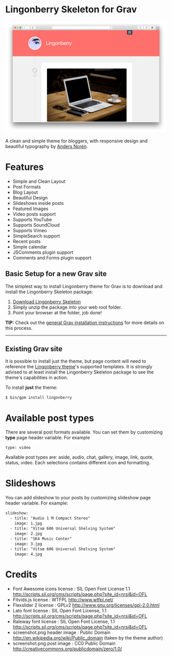 # Lingonberry Skeleton for Grav

![Lingonberry](assets/readme_1.png)

A clean and simple theme for bloggers, with responsive design and beautiful typography by [Anders Norén](http://www.andersnoren.se/teman/lingonberry-wordpress-theme/).

# Features

* Simple and Clean Layout
* Post Formats
* Blog Layout
* Beautiful Design
* Slideshows inside posts
* Featured Images
* Video posts support
* Supports YouTube
* Supports SoundCloud
* Supports Vimeo
* SimpleSearch support
* Recent posts
* Simple calendar
* JSComments plugin support
* Comments and Forms plugin support

## Basic Setup for a new Grav site

The simplest way to install Lingonberry theme for Grav is to download and install the Lingonberry Skeleton package:

1. [Download Lingonberry Skeleton](http://getgrav.org/downloads/skeletons#extras)
2. Simply unzip the package into your web root folder.
3. Point your browser at the folder, job done!

**TIP:** Check out the [general Grav installation instructions](http://learn.getgrav.org/basics/installation) for more details on this process.

---

## Existing Grav site

It is possible to install just the theme, but page content will need to reference the [Lingonberry theme](https://github.com/getgrav/grav-theme-lingonberry)'s supported templates.  It is strongly advised to at least install the Lingonberry Skeleton package to see the theme's capabilities in action.

To install  **just** the theme:

```
$ bin/gpm install lingonberry
```

# Available post types

There are several post formats available. You can set them by customizing **type** page header variable. For example
```
type: video
```
Available post types are: aside, audio, chat, gallery, image, link, quote, status, video. Each selections contains different icon and formatting.

# Slideshows

You can add slideshow to your posts by customizing slideshow page header variable. For example:

```
slideshow:
  - title: "Audio 1 M Compact Stereo"
    image: 1.jpg
  - title: "Vitsœ 606 Universal Shelving System"
    image: 2.jpg
  - title: "SK4 Music Center"
    image: 3.jpg
  - title: "Vitsœ 606 Universal Shelving System"
    image: 4.jpg
```


# Credits

* Font Awesome icons license : SIL Open Font License 1.1 http://scripts.sil.org/cms/scripts/page.php?site_id=nrsi&id=OFL
* Fitvids.js license : WTFPL http://www.wtfpl.net/
* Flexslider 2 license : GPLv2 http://www.gnu.org/licenses/gpl-2.0.html
* Lato font license : SIL Open Font License, 1.1 http://scripts.sil.org/cms/scripts/page.php?site_id=nrsi&id=OFL
* Raleway font license : SIL Open Font License, 1.1 http://scripts.sil.org/cms/scripts/page.php?site_id=nrsi&id=OFL
* screenshot.png header image : Public Domain http://en.wikipedia.org/wiki/Public_domain (taken by the theme author)
* screenshot.png post image : CC0 Public Domain http://creativecommons.org/publicdomain/zero/1.0/
